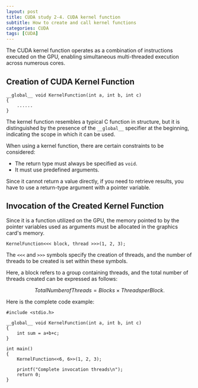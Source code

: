 ```yaml
---
layout: post
title: CUDA study 2-4. CUDA kernel function
subtitle: How to create and call kernel functions
categories: CUDA
tags: [CUDA]
---
```


The CUDA kernel function operates as a combination of instructions executed on the GPU, enabling simultaneous multi-threaded execution across numerous cores.

## Creation of CUDA Kernel Function

```CUDA
__global__ void KernelFunction(int a, int b, int c)
{
    ......
}
```

The kernel function resembles a typical C function in structure, but it is distinguished by the presence of the `__global__` specifier at the beginning, indicating the scope in which it can be used.

When using a kernel function, there are certain constraints to be considered:
- The return type must always be specified as `void`.
- It must use predefined arguments.
  
Since it cannot return a value directly, if you need to retrieve results, you have to use a return-type argument with a pointer variable.

## Invocation of the Created Kernel Function

Since it is a function utilized on the GPU, the memory pointed to by the pointer variables used as arguments must be allocated in the graphics card's memory.

```CUDA
KernelFunction<<< block, thread >>>(1, 2, 3);
```

The `<<<` and `>>>` symbols specify the creation of threads, and the number of threads to be created is set within these symbols. 

Here, a block refers to a group containing threads, and the total number of threads created can be expressed as follows:

$$ Total Number of Threads = Blocks \times Threads per Block.$$


Here is the complete code example:

```CUDA
#include <stdio.h>

__global__ void KernelFunction(int a, int b, int c)
{
    int sum = a+b+c;
}

int main()
{
    KernelFunction<<6, 6>>(1, 2, 3);

    printf("Complete invocation threads\n");
    return 0;
}
```